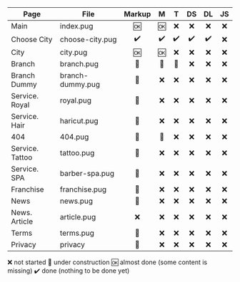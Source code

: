 

| Page            | File             | Markup |  M  |  T  |  DS  |  DL  |   JS   |
|-----------------|------------------|:------:|:---:|:---:|:----:|:----:|:------:|
| Main            | index.pug        |   🆗  |  🆗 | ❌ |  ❌  |  ❌ |   ❌   |
| Choose City     | choose-city.pug  |   ✔️  |  ✔️ | ✔️ |  ✔️  |  ✔️ |   ❌   |
| City            | city.pug         |   🆗  |  🆗 | ❌ |  ❌  |  ❌ |   ❌   |
| Branch          | branch.pug       |   🚧  |  🚧 | 🚧 |  ❌  |  ❌ |   ❌   |
| Branch Dummy    | branch-dummy.pug |   🚧  |  ❌ | ❌ |  ❌  |  ❌ |   ❌   |
| Service. Royal  | royal.pug        |   🚧  |  ❌ | ❌ |  ❌  |  ❌ |   ❌   |
| Service. Hair   | haricut.pug      |   🚧  |  ❌ | ❌ |  ❌  |  ❌ |   ❌   |
| 404             | 404.pug          |   🚧  |  🚧 | ❌ |  ❌  |  ❌ |   ❌   |
| Service. Tattoo | tattoo.pug       |   🚧  |  ❌ | ❌ |  ❌  |  ❌ |   ❌   |
| Service. SPA    | barber-spa.pug   |   🚧  |  ❌ | ❌ |  ❌  |  ❌ |   ❌   |
| Franchise       | franchise.pug    |   🚧  |  ❌ | ❌ |  ❌  |  ❌ |   ❌   |
| News            | news.pug         |   🚧  |  ❌ | ❌ |  ❌  |  ❌ |   ❌   |
| News. Article   | article.pug      |   ❌  |  ❌ | ❌ |  ❌  |  ❌ |   ❌   |
| Terms           | terms.pug        |   🚧  |  ❌ | ❌ |  ❌  |  ❌ |   ❌   |
| Privacy         | privacy          |   🚧  |  ❌ | ❌ |  ❌  |  ❌ |   ❌   |

❌ not started
🚧 under construction
🆗 almost done (some content is missing)
✔️ done (nothing to be done yet)
